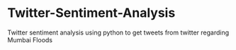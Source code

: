 # Twitter-Sentiment-Analysis
Twitter sentiment analysis using python to get tweets from twitter regarding Mumbai Floods
